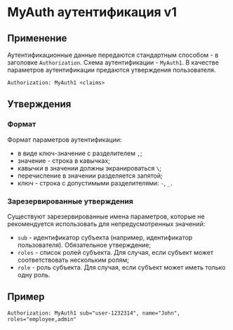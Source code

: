 # MyAuth аутентификация v1

## Применение

Аутентификационные данные передаются стандартным способом - в заголовке `Authorization`. Схема аутентификации - `MyAuth1`. В качестве параметров аутентификации предаются утверждения пользователя.

```
Authorization: MyAuth1 <claims>
```

## Утверждения

### Формат

Формат параметров аутентификации:

* в виде ключ-значение с разделителем `,`;
* значение - строка в кавычках;
* кавычки в значении должны экранироваться `\`;
* перечисление в значении разделяется запятой;
* ключ - строка с допустимыми разделителями: `-`, `_`.

### Зарезервированные утверждения

Существуют зарезервированные имена параметров, которые не рекомендуется использовать для непредусмотренных значений:

* `sub` - идентификатор субъекта (например, идентификатор пользователя). Обязательное утверждение;
* `roles` - список ролей субъекта. Для случая, если субъект может соответствовать нескольким ролям;
* `role` - роль субъекта. Для случая, если субъект может иметь только одну роль.

## Пример

```
Authorization: MyAuth1 sub="user-1232314", name="John", roles="employee,admin"
```

